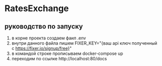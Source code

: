 # RatesExchange
## руководство по запуску
1) в корне проекта создаем фаил .env
2) внутри данного файла пишем FIXER_KEY="{ваш api ключ полученный с https://fixer.io/signup/free}"
3) в командой строке прописываем docker-compose up
4) переходим по ссылке http://localhost:80/docs
